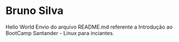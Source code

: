 
# Bruno Silva

Hello World
Envio do arquivo README.md
referente a Introdução ao BootCamp Santander - Linux para inciantes.